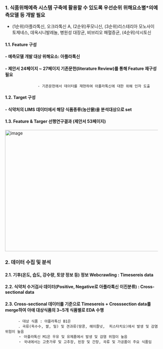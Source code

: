 ### 1. 식품위해예측 시스템 구축에 활용할 수 있도록 우선순위 위해요소별*의예측모델 등 개발 필요
* (1순위)아플라톡신, 오크라톡신 A, (2순위)푸모니신, (3순위)리스테리아 모노사이토제네스,
데옥시니발레놀, 병원성 대장균, 비브리오 패혈증균, (4순위)삭시토신

#### 1.1. Feature 구성
  #### - 예측모델 개발 대상 위해요소: 아플라톡신
  #### - 제안서 24페이지 ~ 27페이지 기존문헌(literature Review)를 통해 Feature 재구성 필요
                   - 기존문헌에서 데이터를 재현하여 아폴라톡신에 대한 위해 인자 도출
#### 1.2. Target 구성
  #### - 식약처의 LIMS 데이터에서 해당 식품종류(농산물)을 분석대상으로 set

#### 1.3. Feature & Targer 선행연구결과 (제안서 53페이지)
<img width="600" height="400" alt="image" src="https://github.com/user-attachments/assets/0e977248-8150-4fbd-83a5-10298e2cfe32" />

### 2. 데이터 수집 및 분석
#### 2.1. 기후(온도, 습도, 강수량, 토양 정보 등) 정보 Webcrawling : Timesereis data
#### 2.2. 식약처 수거검사 데이터(Positive, Negative로 아플라톡신 이진분류) : Cross-sectional data
#### 2.3. Cross-sectional 데이터를 기준으로 Timesereis + Crosssection data를 merge하여 아애 대상식품의 3~5개 식품별로 EDA 수행
          - 대상 식품 : 아플라톡신 B1은 
          . 곡류(옥수수, 쌀, 밀) 및 견과류(땅콩, 헤이즐넛,  피스타치오)에서 발생 및 감염 위험이 높음
          ‧ 아플라톡신 M1은 우유 및 유제품에서 발생 및 감염 위험이 높음
          ‧ 국내에서는 고춧가루 및 고추장, 된장 및 간장, 곡류 및 가공품이 주요 식품임

